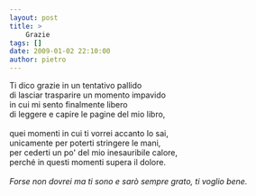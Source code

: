 ```yaml
---
layout: post
title: >
    Grazie
tags: []
date: 2009-01-02 22:10:00
author: pietro
---
```

Ti dico grazie in un tentativo pallido<br/>di lasciar trasparire un momento impavido<br/>in cui mi sento finalmente libero<br/>di leggere e capire le pagine del mio libro,<br/><br/>quei momenti in cui ti vorrei accanto lo sai,<br/>unicamente per poterti stringere le mani,<br/>per cederti un po' del mio inesauribile calore,<br/>perché in questi momenti supera il dolore.<br/><br/><span style="font-style: italic">Forse non dovrei ma ti sono e sarò sempre grato, ti voglio bene.</span>
